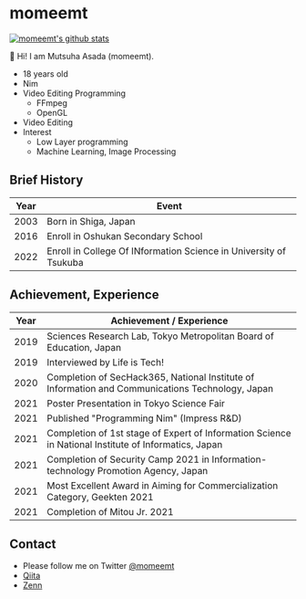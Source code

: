 # momeemt

[![momeemt's github stats](https://github-readme-stats.vercel.app/api?username=momeemt&count_private=true)](https://github.com/anuraghazra/github-readme-stats)

👋 Hi! I am Mutsuha Asada (momeemt).

- 18 years old
- Nim
- Video Editing Programming
  - FFmpeg
  - OpenGL
- Video Editing
- Interest
  - Low Layer programming
  - Machine Learning, Image Processing

## Brief History
| Year | Event |
| --- | --------------------------------------- |
| 2003 | Born in Shiga, Japan |
| 2016 | Enroll in Oshukan Secondary School |
| 2022 | Enroll in College Of INformation Science in University of Tsukuba |

## Achievement, Experience

| Year | Achievement / Experience |
| --- | --------------------------------------- |
| 2019 | Sciences Research Lab, Tokyo Metropolitan Board of Education, Japan |
| 2019 | Interviewed by Life is Tech! |
| 2020 | Completion of SecHack365, National Institute of Information and Communications Technology, Japan |
| 2021 | Poster Presentation in Tokyo Science Fair |
| 2021 | Published "Programming Nim" (Impress R&D) |
| 2021 | Completion of 1st stage of Expert of Information Science in National Institute of Informatics, Japan |
| 2021 | Completion of Security Camp 2021 in Information-technology Promotion Agency, Japan |
| 2021 | Most Excellent Award in Aiming for Commercialization Category, Geekten 2021 |
| 2021 | Completion of Mitou Jr. 2021 |

## Contact
- Please follow me on Twitter [@momeemt](twitter.com/momeemt)
- [Qiita](https://qiita.com/momeemt)
- [Zenn](https://zenn.dev/momeemt)
